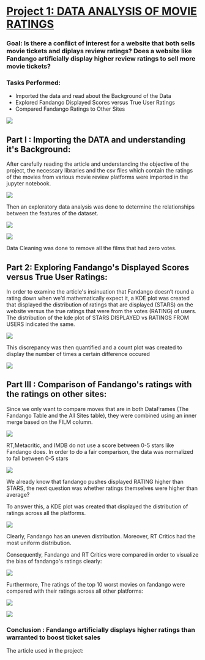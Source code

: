 # [Project 1: DATA ANALYSIS OF MOVIE RATINGS](https://github.com/fivethirtyeight/data/tree/master/fandango)


### Goal: Is there a conflict of interest for a website that both sells movie tickets and diplays review ratings? Does a website like Fandango artificially display higher review ratings to sell more movie tickets?


### Tasks Performed: 
- Imported the data and read about the Background of the Data 
- Explored Fandango Displayed Scores versus True User Ratings
- Compared Fandango Ratings to Other Sites


![](https://raw.githubusercontent.com/syednuman42/Syed_Portfolio/main/images/hickey-datalab-fandango-2.png)



## Part I : Importing the DATA and understanding it's Background:


After carefully reading the article and understanding the objective of the project, the necessary libraries and the csv files which contain the ratings of the movies from various movie review platforms were imported in the jupyter notebook.

![](https://raw.githubusercontent.com/syednuman42/Syed_Portfolio/main/images/fandango_data.PNG)



Then an exploratory data analysis was done to determine the relationships between the features of the dataset. 

![](https://raw.githubusercontent.com/syednuman42/Syed_Portfolio/main/images/eda1.png)

![](https://raw.githubusercontent.com/syednuman42/Syed_Portfolio/main/images/eda2.png)


Data Cleaning was done to remove all the films that had zero votes.



## Part 2: Exploring Fandango's Displayed Scores versus True User Ratings:

In order to examine the article's insinuation that Fandango doesn’t round a rating down when we’d mathematically expect it, a KDE plot was created that displayed the distribution of ratings that are displayed (STARS) on the website versus the true ratings that were from the votes (RATING) of users. The distribution of the kde plot of STARS DISPLAYED vs RATINGS FROM USERS indicated the same.

![](https://raw.githubusercontent.com/syednuman42/Syed_Portfolio/main/images/download%20(2).png)


This discrepancy was then quantified and a count plot was created to display the number of times a certain difference occured

![](https://github.com/syednuman42/Syed_Portfolio/blob/main/images/difference%20in%20ratings.png?raw=true)

## Part III : Comparison of Fandango's ratings with the ratings on other sites:

Since we only want to compare moves that are in both DataFrames (The Fandango Table and the All Sites table), they were combined using an inner merge based on the FILM column.

![](https://github.com/syednuman42/Syed_Portfolio/blob/main/images/inner%20merged%20data.PNG?raw=true)

RT,Metacritic, and IMDB do not use a score between 0-5 stars like Fandango does. In order to do a fair comparison, the data was normalized to fall between 0-5 stars

![](https://github.com/syednuman42/Syed_Portfolio/blob/main/images/normalized%20data.PNG?raw=true)

We already know that fandango pushes displayed RATING higher than STARS, the next question was whether ratings themselves were higher than average?

To answer this, a KDE plot was created that displayed the distribution of ratings across all the platforms.

![](https://github.com/syednuman42/Syed_Portfolio/blob/main/images/kde%20of%20all%20sites.png?raw=true)

Clearly, Fandango has an uneven distribution. Moreover, RT Critics had the most uniform distribution.

Consequently, Fandango and RT Critics were compared in order to visualize the bias of fandango's ratings clearly:

![](https://github.com/syednuman42/Syed_Portfolio/blob/main/images/kde%20of%20RT%20and%20fandango.png?raw=true)

Furthermore, The ratings of the top 10 worst movies on fandango were compared with their ratings across all other platforms:

![](https://github.com/syednuman42/Syed_Portfolio/blob/main/images/worst%20movies.PNG?raw=true)


![](https://github.com/syednuman42/Syed_Portfolio/blob/main/images/kde%20of%20worst%20movies.png?raw=true)



### Conclusion : Fandango artificially displays higher ratings than warranted to boost ticket sales

The article used in the project: [](https://fivethirtyeight.com/features/fandango-movies-ratings/)
